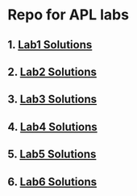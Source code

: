 # Repo for APL labs

## 1. [Lab1 Solutions](https://github.com/Shoray2002/APLlabs/tree/master/Lab1)

## 2. [Lab2 Solutions](https://github.com/Shoray2002/APLlabs/tree/master/Lab2)

## 3. [Lab3 Solutions](https://github.com/Shoray2002/APLlabs/tree/master/Lab3)

## 4. [Lab4 Solutions](https://github.com/Shoray2002/APLlabs/tree/master/Lab4)

## 5. [Lab5 Solutions](https://github.com/Shoray2002/APLlabs/tree/master/Lab5)

## 6. [Lab6 Solutions](https://github.com/Shoray2002/APLlabs/tree/master/Lab6)




